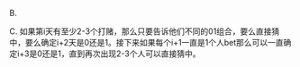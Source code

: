 B.

C. 如果第i天有至少2-3个打赌，那么只要告诉他们不同的01组合，要么直接猜中，要么确定i+2天是0还是1。接下来如果每个i+1一直是1个人bet那么可以一直确定i+3是0还是1，直到再次出现2-3个人可以直接猜中。
